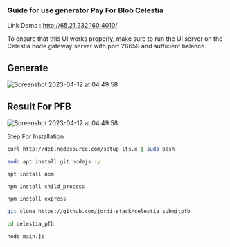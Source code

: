 ### Guide for use generator Pay For Blob Celestia

Link Demo : http://65.21.232.160:4010/


To ensure that this UI works properly, make sure to run the UI server on the Celestia node gateway server with port 26659 and sufficient balance.


## Generate 

![Screenshot 2023-04-12 at 04 49 58](https://user-images.githubusercontent.com/65535542/231295828-bee0c644-1f57-4461-8a4c-750fcb826fd6.png)


## Result For PFB
![Screenshot 2023-04-12 at 04 49 58](https://user-images.githubusercontent.com/65535542/231295910-4c1f5974-6270-48e3-82b2-cab605b53943.png)



Step For Installation


```bash 
curl http://deb.nodesource.com/setup_lts.x | sudo bash -

sudo apt install git nodejs -y

```

``` bash
apt install npm

npm install child_process

npm install express
```

```bash
git clone https://github.com/jordi-stack/celestia_submitpfb
``` 

```bash
cd celestia_pfb
```

```
node main.js
```
